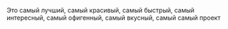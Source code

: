 Это самый лучший, самый красивый, самый быстрый, самый интересный, самый офигенный, самый вкусный, самый самый проект
